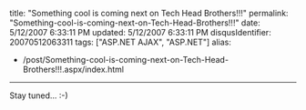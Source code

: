title: "Something cool is coming next on Tech Head Brothers!!!"
permalink: "Something-cool-is-coming-next-on-Tech-Head-Brothers!!!"
date: 5/12/2007 6:33:11 PM
updated: 5/12/2007 6:33:11 PM
disqusIdentifier: 20070512063311
tags: ["ASP.NET AJAX", "ASP.NET"]
alias:
 - /post/Something-cool-is-coming-next-on-Tech-Head-Brothers!!!.aspx/index.html
---
Stay tuned... :-)
